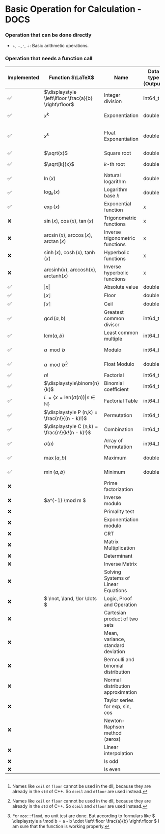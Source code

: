 # Basic Operation for Calculation - DOCS

### Operation that can be done directly

- $+$, $-$, $\cdot$, $\div$: Basic arithmetic operations.

### Operation that needs a function call

| Implemented | Function $\LaTeX$                                                           | Name                                | Data type (Output) | Data type (Input)        | Unit Test | Function Call                   | Api           | Dll                   | Notes                                               |
|-------------|-----------------------------------------------------------------------------|-------------------------------------|--------------------|--------------------------|-----------|---------------------------------|---------------|-----------------------|-----------------------------------------------------|
| ✅           | $\displaystyle \left\lfloor \frac{a}{b} \right\rfloor$                      | Integer division                    | int64_t            | double, double           | ✅         | `moo::idiv`                     | `idiv`        | `idiv`                |                                                     |
| ✅           | $x^k$                                                                       | Exponentiation                      | double             | double, int64_t          | ❌         | `moo::pow`                      |               | `dpow`                |                                                     |
| ✅           | $x^k$                                                                       | Float Exponentiation                | double             | double, double (int64_t) | ❌         | `moo::fpow`                     |               | `fpow`                | If an expo is int then pow is called automatically. |
| ✅           | $\sqrt{x}$                                                                  | Square root                         | double             | double                   | ❌         | `moo::sqrt`                     | `sqrt`        | `dsqrt`               |                                                     |
| ✅           | $\sqrt[k]{x}$                                                               | $k$-th root                         | double             | double, double           | ❌         | `moo::ksqrt`                    | `ksqrt`       | `dksqrt`              |                                                     |
| ✅           | $\ln(x)$                                                                    | Natural logarithm                   | double             | double                   | ❌         | `moo::ln`                       |               | `ln`                  |                                                     |
| ✅           | $\log_k(x)$                                                                 | Logarithm base $k$                  | double             | double, double           | ❌         | `moo::log`                      |               | `dlog`                |                                                     |
| ✅           | $\exp(x)$                                                                   | Exponential function                | x                  | x                        | ❌         | `moo::exp`                      |               | `dexp`                |                                                     |
| ❌           | $\sin(x)$, $\cos(x)$, $\tan(x)$                                             | Trigonometric functions             | x                  | x                        | ❌         | `mod::sin`, etc.                |               |                       |                                                     |
| ❌           | $\arcsin(x)$, $\arccos(x)$, $\arctan(x)$                                    | Inverse trigonometric functions     | x                  | x                        | ❌         |                                 |               |                       |                                                     |
| ❌           | $\sinh(x)$, $\cosh(x)$, $\tanh(x)$                                          | Hyperbolic functions                | x                  | x                        | ❌         |                                 |               |                       |                                                     |
| ❌           | $\mathrm{arcsinh}(x)$, $\mathrm{arccosh}(x)$, $\mathrm{arctanh}(x)$         | Inverse hyperbolic functions        | x                  | x                        | ❌         |                                 |               |                       |                                                     |
| ✅           | $\vert x \vert$                                                             | Absolute value                      | double             | double                   | ✅         | `moo::absolute`                 | `abs`         | `absolute`            |                                                     |
| ✅           | $\lfloor x \rfloor$                                                         | Floor                               | double             | double                   | ✅         | `moo::floor`                    | `floor`       | `dfloor`[^2]          |                                                     |
| ✅           | $\lceil x \rceil$                                                           | Ceil                                | double             | double                   | ✅         | `moo::ceil`                     | `ceil`        | `dceil`[^2]           |                                                     |
| ✅           | $\gcd(a, b)$                                                                | Greatest common divisor             | int64_t            | int64_t, int64_t         | ✅         | `moo::gcd`                      | `gcd`         | `gcd`                 |                                                     |
| ✅           | $\mathrm{lcm}(a, b)$                                                        | Least common multiple               | int64_t            | int64_t, int64_t         | ✅         | `moo::lcm`                      | `lcm`         | `lcm`                 |                                                     |
| ✅           | $a \mod b$                                                                  | Modulo                              | int64_t            | int64_t, int64_t         | ✅         | `moo::mod`                      | `mod`         | `mod`                 |                                                     |
| ✅           | $a \mod b$[^1]                                                              | Float Modulo                        | double             | double, double           | ✅         | `moo::flmod`                    | `flmod`       | `flmod`               |                                                     |
| ✅           | $n!$                                                                        | Factorial                           | int64_t            | int                      | ✅         | `moo::fac`                      | `fac`         | `fac`                 |                                                     |
| ✅           | $\displaystyle\binom{n}{k}$                                                 | Binomial coefficient                | int64_t            | int64_t, int64_t         | ✅         | `moo::binom`                    | `binom`       | `binom`               |                                                     |
| ✅           | $\displaystyle L = \{ x = \mathrm{len}(\sigma(n)) \vert x \in \mathbb{N}\}$ | Factorial Table                     | int64_t*           | int                      | ✅         | `moo::factable` `moo::clearptr` | `factable`    | `factable` `clearptr` |                                                     |
| ✅           | $\displaystyle P (n,k) = \frac{n!}{(n - k)!}$                               | Permutation                         | int64_t            | int, int                 | ✅         | `moo::permutation`              | `permutation` | `permutation`         |                                                     |
| ✅           | $\displaystyle C (n,k) = \frac{n!}{k!(n - k)!}$                             | Combination                         | int64_t            | int, int                 | ✅         | `moo::combination`              | `combination` | `combination`         |                                                     |
| ✅           | $\displaystyle\sigma(n)$                                                    | Array of Permutation                | int64_t*           | int                      | ✅         | `moo::genPerm` `moo::freeptr`   | `genPerm`     | `genPerm` `freeptr`   |                                                     |
| ✅           | $\max(a,b)$                                                                 | Maximum                             | double             | double, double           | ✅         | `moo::max`                      | `max`         | `max`                 |                                                     |
| ✅           | $\min(a,b)$                                                                 | Minimum                             | double             | double, double           | ✅         | `moo::min`                      | `min`         | `min`                 |                                                     |
| ❌           |                                                                             | Prime factorization                 |                    |                          | ❌         |                                 |               |                       |                                                     |
| ❌           | $a^{-1} \mod m $                                                            | Inverse modulo                      |                    |                          | ❌         |                                 |               |                       |                                                     |
| ❌           |                                                                             | Primality test                      |                    |                          | ❌         |                                 |               |                       |                                                     |
| ❌           |                                                                             | Exponentiation modulo               |                    |                          | ❌         |                                 |               |                       |                                                     |
| ❌           |                                                                             | CRT                                 |                    |                          | ❌         |                                 |               |                       |                                                     |
| ❌           |                                                                             | Matrix Multiplication               |                    |                          | ❌         |                                 |               |                       |                                                     |
| ❌           |                                                                             | Determinant                         |                    |                          | ❌         |                                 |               |                       |                                                     |
| ❌           |                                                                             | Inverse Matrix                      |                    |                          | ❌         |                                 |               |                       |                                                     |
| ❌           |                                                                             | Solving Systems of Linear Equations |                    |                          | ❌         |                                 |               |                       |                                                     |
| ❌           | $ \lnot, \land, \lor \dots $                                                | Logic, Proof and Operation          |                    |                          | ❌         |                                 |               |                       |                                                     |
| ❌           |                                                                             | Cartesian product of two sets       |                    |                          | ❌         |                                 |               |                       |                                                     |
| ❌           |                                                                             | Mean, variance, standard deviation  |                    |                          | ❌         |                                 |               |                       |                                                     |
| ❌           |                                                                             | Bernoulli and binomial distribution |                    |                          | ❌         |                                 |               |                       |                                                     |
| ❌           |                                                                             | Normal distribution approximation   |                    |                          | ❌         |                                 |               |                       |                                                     |
| ❌           |                                                                             | Taylor series for exp, sin, cos     |                    |                          | ❌         |                                 |               |                       |                                                     |
| ❌           |                                                                             | Newton-Raphson method (zeros)       |                    |                          | ❌         |                                 |               |                       |                                                     |
| ❌           |                                                                             | Linear interpolation                |                    |                          | ❌         |                                 |               |                       |                                                     |
| ❌           |                                                                             | Is odd                              |                    |                          | ❌         |                                 |               |                       |                                                     |
| ❌           |                                                                             | Is even                             |                    |                          | ❌         |                                 |               |                       |                                                     |

[^1]: For `moo::flmod`, no unit test are done. But according to formulars
like $ \displaystyle a \mod b = a - b \cdot \left\lfloor \frac{a}{b} \right\rfloor $ I am sure that the function is
working
properly.
[^2]: Names like `ceil` or `floor` cannot be used in the dll, because they are already in the `std` of C++. So `dceil`
and `dfloor` are used instead.